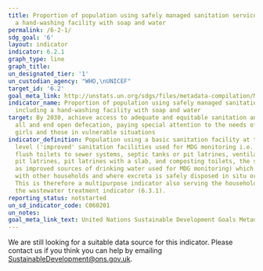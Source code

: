 ```yaml
---
title: Proportion of population using safely managed sanitation services, including
  a hand-washing facility with soap and water
permalink: /6-2-1/
sdg_goal: '6'
layout: indicator
indicator: 6.2.1
graph_type: line
graph_title:
un_designated_tier: '1'
un_custodian_agency: "WHO,\nUNICEF"
target_id: '6.2'
goal_meta_link: http://unstats.un.org/sdgs/files/metadata-compilation/Metadata-Goal-6.pdf
indicator_name: Proportion of population using safely managed sanitation services,
  including a hand-washing facility with soap and water
target: By 2030, achieve access to adequate and equitable sanitation and hygiene for
  all and end open defecation, paying special attention to the needs of women and
  girls and those in vulnerable situations
indicator_definition: Population using a basic sanitation facility at the household
  level ('improved' sanitation facilities used for MDG monitoring i.e. flush or pour
  flush toilets to sewer systems, septic tanks or pit latrines, ventilated improved
  pit latrines, pit latrines with a slab, and composting toilets, the same categories
  as improved sources of drinking water used for MDG monitoring) which is not shared
  with other households and where excreta is safely disposed in situ or treated off-site.
  This is therefore a multipurpose indicator also serving the household element of
  the wastewater treatment indicator (6.3.1).
reporting_status: notstarted
un_sd_indicator_code: C060201
un_notes:
goal_meta_link_text: United Nations Sustainable Development Goals Metadata (pdf 428kB)
---
```


We are still looking for a suitable data source for this indicator. Please contact us if you think you can help by emailing <a href="mailto:SustainableDevelopment@ons.gov.uk">SustainableDevelopment@ons.gov.uk</a>.


